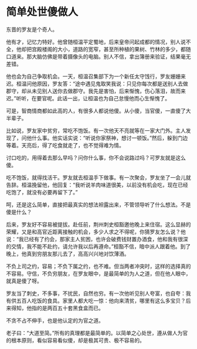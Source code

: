 # 简单处世傻做人

东晋的罗友是个奇人。 

他有才，记忆力特好。他曾随桓温平定蜀地，后来皇帝问起成都的情况，别人说不全，他却把宫殿楼阁的大小，道路的宽窄，甚至所种植的果树、竹林的多少，都随口道来。那大脑仿佛是带着摄像头的电脑。别人不信，拿出簿册来验证，结果毫无差错。 

他也会为自己争取机会。一天，桓温召集部下为一个新任太守饯行，罗友姗姗来迟。桓温问他原因，罗友答：“途中遇见鬼取笑我说：只见你每次都是送别人去做郡守，却从未见别人送你去做郡守。我先是害怕，后来惭愧，伤心落泪，故而来迟。”听听，在要官呢。此话一出，让桓温也为自己怠慢他而心生惭愧了。 

可是，智商情商都如此高的人，有很多人都说他傻。从小傻，当官傻，一直傻了大半辈子。 

比如说，罗友家中贫穷，常吃不饱饭。有一次他天不亮就等在一家大门外。主人发现了，问他什么事。他实话实说：“听说你家祭神，想讨一顿饭。”然后，躲到门边等着。天亮后，得了吃食就走了，也不觉得难为情。 

讨口吃的，用得着去那么早吗？问你什么事，你不会说路过吗？可罗友就是这么傻。 

吃不饱饭，就得找活干。罗友就去桓温手下做事。有一次聚会，罗友坐了一会儿就告辞。桓温挽留他，他回复：“我听说羊肉味道很美，以前没有机会吃，现在已经吃饱了，就没有必要再留下了。” 

呵，还是这么简单，直接把最真实的想法袒露出来，不管领导听了什么想法。不是傻是什么？ 

后来，罗友好不容易被提拔。赴任前，荆州刺史桓豁邀他晚上来住宿。这么显赫的荣耀，又是和高官近距离接触的机会，多少人求之不得呢，你猜罗友怎么说？他说：“我已经有了约会，那家主人贫困，也许会破费钱财置办酒食，他和我有很深的交情，我不能不赴约，请允许我以后再遵命。”桓豁不信，暗中派人跟着他。到了晚上，他真到穷朋友那儿去了，高高兴兴地对饮薄酒。 

不负上司之约，容易；不负下属之约，也不难。但当两者冲突时，这样的选择真的不容易。守信，不负穷朋友，在罗友眼中，是最简单的为人之道，但在他人眼中，就真是傻了呀。 

罗友当了刺史，不多事，不扰民，自然也穷。有一次他听见别人夸富，也自夸：我有供五百人吃饭的食具。家里人都大吃一惊：他向来清贫，哪里有这么多宝贝？后来得知，他指的是两百五十套黑食盒而已。 

不贪不占不伸手，也是他认定的为官之道。 

老子曰：“大道至简。”所有的真理都是最简单的。以简单之心处世，遵从做人为官的根本原则，看似容易看似傻，却是极其可贵、极不容易的。